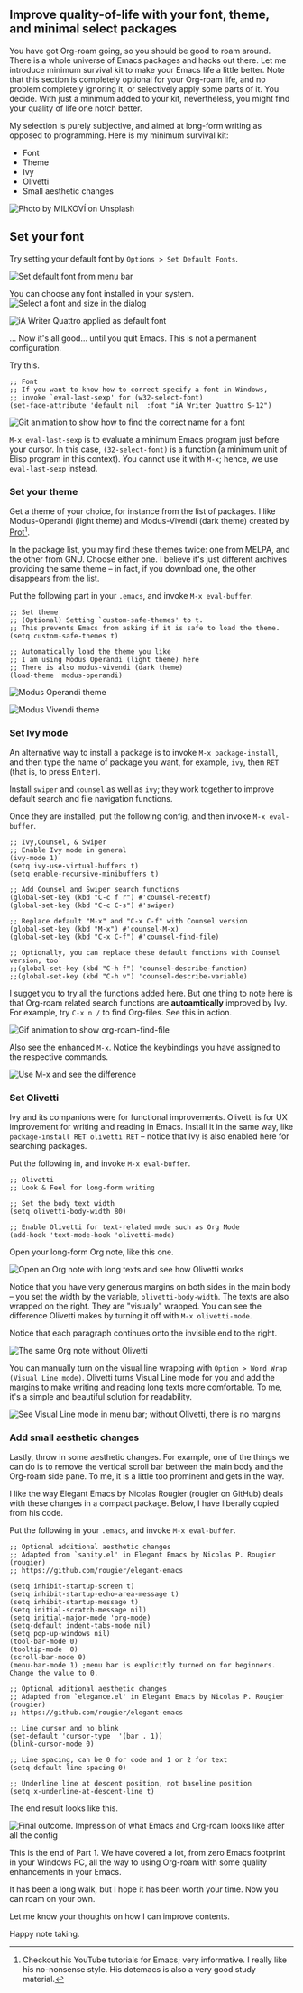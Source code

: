 ## Improve quality-of-life with your font, theme, and minimal select packages 

You have got Org-roam going, so you should be good to roam around. There is a whole universe of Emacs packages and hacks out there. Let me introduce minimum survival kit to make your Emacs life a little better. Note that this section is completely optional for your Org-roam life, and no problem completely ignoring it, or selectively apply some parts of it. You decide. With just a minimum added to your kit, nevertheless, you might find your quality of life one notch better. 

My selection is purely subjective, and aimed at long-form writing as opposed to programming. Here is my minimum survival kit:

- Font
- Theme
- Ivy
- Olivetti
- Small aesthetic changes

![Photo by MILKOVÍ on Unsplash](images/milkovi-FTNGfpYCpGM-unsplash.jpg)

## Set your font

Try setting your default font by `Options > Set Default Fonts`. 

![Set default font from menu bar](images/0590f7903aebf9f6773662bb8f130b09.png)

You can choose any font installed in your system.
![Select a font and size in the dialog](images/f0f3fe8fed1f10a049d066a7bc72fd5d.png)

![iA Writer Quattro applied as default font](images/677582aa0c4cac8c3034a4c711dbd84a.png)

… Now it's all good… until you quit Emacs. This is not a permanent configuration.

Try this.

```
;; Font
;; If you want to know how to correct specify a font in Windows,
;; invoke `eval-last-sexp' for (w32-select-font)
(set-face-attribute 'default nil  :font "iA Writer Quattro S-12")
```

![Git animation to show how to find the correct name for a font](images/2020-06-16_18-16-01.gif)

`M-x eval-last-sexp` is to evaluate a minimum Emacs program just before your cursor. In this case, `(32-select-font)` is a function (a minimum unit of Elisp program in this context). You cannot use it with `M-x`; hence, we use `eval-last-sexp` instead. 

### Set your theme

Get a theme of your choice, for instance from the list of packages. I like Modus-Operandi (light theme) and Modus-Vivendi (dark theme) created by [Prot](https://protesilaos.com/)[^3]. 

In the package list, you may find these themes twice: one from MELPA, and the other from GNU. Choose either one. I believe it's just different archives providing the same theme – in fact, if you download one, the other disappears from the list.

[^3]: Checkout his YouTube tutorials for Emacs; very informative. I really like his no-nonsense style. His dotemacs is also a very good study material. 

Put the following part in your `.emacs`, and invoke `M-x eval-buffer`.

```
;; Set theme
;; (Optional) Setting `custom-safe-themes' to t.
;; This prevents Emacs from asking if it is safe to load the theme.
(setq custom-safe-themes t)

;; Automatically load the theme you like
;; I am using Modus Operandi (light theme) here
;; There is also modus-vivendi (dark theme)
(load-theme 'modus-operandi)
```

![Modus Operandi theme](images/f96a281725fd5cf4882aca21aade809b.png)

![Modus Vivendi theme](images/8885b49f4c0d6fee8386f099b1cdb2d6.png)

### Set Ivy mode

An alternative way to install a package is to invoke `M-x package-install`, and then type the name of package you want, for example, `ivy`, then `RET` (that is, to press <kbd>Enter</kbd>).

Install `swiper` and `counsel` as well as `ivy`; they work together to improve default search and file navigation functions.

Once they are installed, put the following config, and then invoke `M-x eval-buffer`.

```
;; Ivy,Counsel, & Swiper
;; Enable Ivy mode in general
(ivy-mode 1)
(setq ivy-use-virtual-buffers t)
(setq enable-recursive-minibuffers t)

;; Add Counsel and Swiper search functions
(global-set-key (kbd "C-c f r") #'counsel-recentf)
(global-set-key (kbd "C-c C-s") #'swiper)

;; Replace default "M-x" and "C-x C-f" with Counsel version
(global-set-key (kbd "M-x") #'counsel-M-x)
(global-set-key (kbd "C-x C-f") #'counsel-find-file)

;; Optionally, you can replace these default functions with Counsel version, too
;;(global-set-key (kbd "C-h f") 'counsel-describe-function)
;;(global-set-key (kbd "C-h v") 'counsel-describe-variable)

```

I sugget you to try all the functions added here. But one thing to note here is that Org-roam related search functions are **autoamtically** improved by Ivy. For example, try `C-x n /` to find Org-files. See this in action.

![Gif animation to show `org-roam-find-file`](images/2020-06-16_19-58-55.gif)

Also see the enhanced `M-x`.  Notice the keybindings you have assigned to the respective commands.

![Use `M-x` and see the difference](images/3e82bcca5a7880f218d66d18edd515ca.png)

### Set Olivetti

Ivy and its companions were for functional improvements. Olivetti is for UX improvement for writing and reading in Emacs. Install it in the same way, like `package-install RET olivetti RET` – notice that Ivy is also enabled here for searching packages.

Put the following in, and invoke `M-x eval-buffer`.

```
;; Olivetti
;; Look & Feel for long-form writing

;; Set the body text width
(setq olivetti-body-width 80)

;; Enable Olivetti for text-related mode such as Org Mode
(add-hook 'text-mode-hook 'olivetti-mode)
```

Open your long-form Org note, like this one.

![Open an Org note with long texts and see how Olivetti works](images/72fe82203e78eb286511ff83ce51efe7.png)

Notice that you have very generous margins on both sides in the main body – you set the width by the variable, `olivetti-body-width`. The texts are also wrapped on the right. They are "visually" wrapped. You can see the difference Olivetti makes by turning it off with `M-x olivetti-mode`. 

Notice that each paragraph continues onto the invisible end to the right. 

![The same Org note without Olivetti](images/c470f0fa0fd04581de76eba8bdbaa44c.png)

You can manually turn on the visual line wrapping with `Option > Word Wrap (Visual Line mode)`. Olivetti turns Visual Line mode  for you and add the margins to make writing and reading long texts more comfortable. To me, it's a simple and beautiful solution for readability. 

![See Visual Line mode in menu bar; without Olivetti, there is no margins](images/1325def730500a28daf3585e5a48dd33.png)

### Add small aesthetic changes

Lastly, throw in some aesthetic changes. For example, one of the things we can do is to remove the vertical scroll bar between the main body and the Org-roam side pane. To me, it is a little too prominent and gets in the way. 

I like the way Elegant Emacs by Nicolas Rougier (rougier on GitHub) deals with these changes in a compact package. Below, I have liberally copied from his code. 

Put the following in your `.emacs`, and invoke `M-x eval-buffer`.

```
;; Optional additional aesthetic changes
;; Adapted from `sanity.el' in Elegant Emacs by Nicolas P. Rougier (rougier)
;; https://github.com/rougier/elegant-emacs

(setq inhibit-startup-screen t)
(setq inhibit-startup-echo-area-message t)
(setq inhibit-startup-message t)
(setq initial-scratch-message nil)
(setq initial-major-mode 'org-mode)
(setq-default indent-tabs-mode nil)
(setq pop-up-windows nil)
(tool-bar-mode 0) 
(tooltip-mode  0)
(scroll-bar-mode 0)
(menu-bar-mode 1) ;menu bar is explicitly turned on for beginners. Change the value to 0.

;; Optional aditional aesthetic changes
;; Adapted from `elegance.el' in Elegant Emacs by Nicolas P. Rougier (rougier)
;; https://github.com/rougier/elegant-emacs

;; Line cursor and no blink
(set-default 'cursor-type  '(bar . 1))
(blink-cursor-mode 0)

;; Line spacing, can be 0 for code and 1 or 2 for text
(setq-default line-spacing 0)

;; Underline line at descent position, not baseline position
(setq x-underline-at-descent-line t)
```

The end result looks like this.

![Final outcome. Impression of what Emacs and Org-roam looks like after all the config](images/106662327dd8da497c88e843bb1b4224.png)

This is the end of Part 1. We have covered a lot, from zero Emacs footprint in your Windows PC, all the way to using Org-roam with some quality enhancements in your Emacs. 

It has been a long walk, but I hope it has been worth your time. Now you can roam on your own.

Let me know your thoughts on how I can improve contents.

Happy note taking. 
